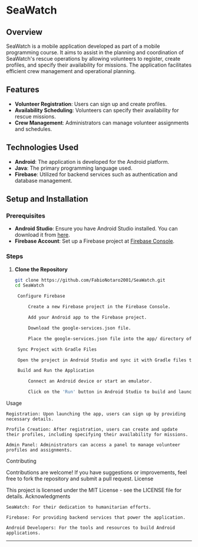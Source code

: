 # SeaWatch

## Overview

SeaWatch is a mobile application developed as part of a mobile programming course. It aims to assist in the planning and coordination of SeaWatch's rescue operations by allowing volunteers to register, create profiles, and specify their availability for missions. The application facilitates efficient crew management and operational planning.

## Features

- **Volunteer Registration**: Users can sign up and create profiles.
- **Availability Scheduling**: Volunteers can specify their availability for rescue missions.
- **Crew Management**: Administrators can manage volunteer assignments and schedules.

## Technologies Used

- **Android**: The application is developed for the Android platform.
- **Java**: The primary programming language used.
- **Firebase**: Utilized for backend services such as authentication and database management.

## Setup and Installation

### Prerequisites

- **Android Studio**: Ensure you have Android Studio installed. You can download it from [here](https://developer.android.com/studio).
- **Firebase Account**: Set up a Firebase project at [Firebase Console](https://console.firebase.google.com/).

### Steps

1. **Clone the Repository**

   ```bash
   git clone https://github.com/FabioNotaro2001/SeaWatch.git
   cd SeaWatch

    Configure Firebase

        Create a new Firebase project in the Firebase Console.

        Add your Android app to the Firebase project.

        Download the google-services.json file.

        Place the google-services.json file into the app/ directory of your project.

    Sync Project with Gradle Files

    Open the project in Android Studio and sync it with Gradle files to ensure all dependencies are downloaded.

    Build and Run the Application

        Connect an Android device or start an emulator.

        Click on the 'Run' button in Android Studio to build and launch the application.

Usage

    Registration: Upon launching the app, users can sign up by providing necessary details.

    Profile Creation: After registration, users can create and update their profiles, including specifying their availability for missions.

    Admin Panel: Administrators can access a panel to manage volunteer profiles and assignments.

Contributing

Contributions are welcome! If you have suggestions or improvements, feel free to fork the repository and submit a pull request.
License

This project is licensed under the MIT License - see the LICENSE file for details.
Acknowledgments

    SeaWatch: For their dedication to humanitarian efforts.

    Firebase: For providing backend services that power the application.

    Android Developers: For the tools and resources to build Android applications.
    
---
 
